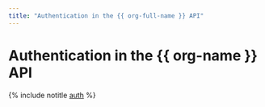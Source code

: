 ```yaml
---
title: "Authentication in the {{ org-full-name }} API"
---
```


# Authentication in the {{ org-name }} API

{% include notitle [auth](../../_includes/authentication.md) %}